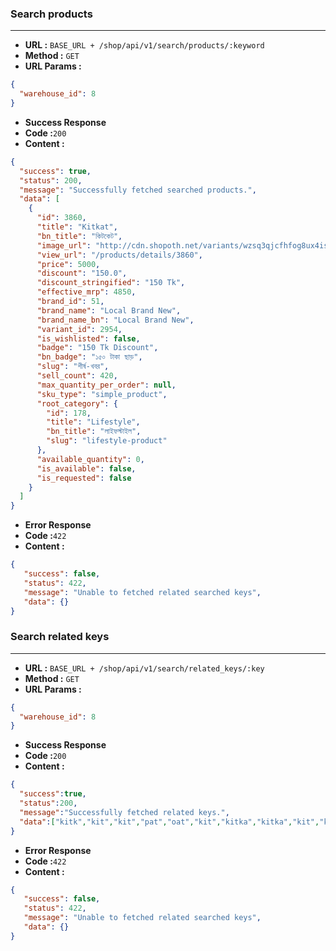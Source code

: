 ### Search products
___

* **URL :** `BASE_URL + /shop/api/v1/search/products/:keyword`
* **Method :** `GET`
* **URL Params :**

```json
{
  "warehouse_id": 8
}
```
* **Success Response**
 * **Code :**`200`
 * **Content :**
```json
{
  "success": true,
  "status": 200,
  "message": "Successfully fetched searched products.",
  "data": [
    {
      "id": 3860,
      "title": "Kitkat",
      "bn_title": "কিটকেট",
      "image_url": "http://cdn.shopoth.net/variants/wzsq3qjcfhfog8ux4isks4dgq5y0/f9e93ed00f659178f5d9dd0219fa6fbda188043a7202d3d8c5b71d4534090099",
      "view_url": "/products/details/3860",
      "price": 5000,
      "discount": "150.0",
      "discount_stringified": "150 Tk",
      "effective_mrp": 4850,
      "brand_id": 51,
      "brand_name": "Local Brand New",
      "brand_name_bn": "Local Brand New",
      "variant_id": 2954,
      "is_wishlisted": false,
      "badge": "150 Tk Discount",
      "bn_badge": "১৫০ টাকা ছাড়",
      "slug": "শীর্ষ-খবর",
      "sell_count": 420,
      "max_quantity_per_order": null,
      "sku_type": "simple_product",
      "root_category": {
        "id": 178,
        "title": "Lifestyle",
        "bn_title": "লাইফস্টাইল",
        "slug": "lifestyle-product"
      },
      "available_quantity": 0,
      "is_available": false,
      "is_requested": false
    }
  ]
}
```
* **Error Response**
 * **Code :**`422`
 * **Content :**
```json
{
   "success": false,
   "status": 422,
   "message": "Unable to fetched related searched keys",
   "data": {}
}
```
### Search related keys
___

* **URL :** `BASE_URL + /shop/api/v1/search/related_keys/:key`
* **Method :** `GET`
* **URL Params :**

```json
{
  "warehouse_id": 8
}
```
* **Success Response**
 * **Code :**`200`
 * **Content :**
```json
{
  "success":true,
  "status":200,
  "message":"Successfully fetched related keys.",
  "data":["kitk","kit","kit","pat","oat","kit","kitka","kitka","kit","kit"]
}
```
* **Error Response**
 * **Code :**`422`
 * **Content :**
```json
{
   "success": false,
   "status": 422,
   "message": "Unable to fetched related searched keys",
   "data": {}
}
```
